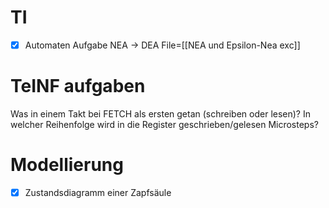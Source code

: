 # TI
- [x] Automaten Aufgabe NEA -> DEA File=[[NEA und Epsilon-Nea exc]]
# TeINF aufgaben
Was in einem Takt bei FETCH als ersten getan (schreiben oder lesen)?
In welcher Reihenfolge wird in die Register geschrieben/gelesen Microsteps?
# Modellierung
- [x] Zustandsdiagramm einer Zapfsäule